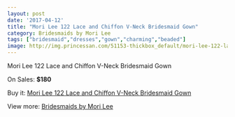 ```yaml
---
layout: post
date: '2017-04-12'
title: "Mori Lee 122 Lace and Chiffon V-Neck Bridesmaid Gown"
category: Bridesmaids by Mori Lee
tags: ["bridesmaid","dresses","gown","charming","beaded"]
image: http://img.princessan.com/51153-thickbox_default/mori-lee-122-lace-and-chiffon-v-neck-bridesmaid-gown.jpg
---
```

Mori Lee 122 Lace and Chiffon V-Neck Bridesmaid Gown

On Sales: **$180**
<a href="https://www.princessan.com/en/bridesmaids-by-mori-lee/23103-mori-lee-122-lace-and-chiffon-v-neck-bridesmaid-gown.html"><amp-img layout="responsive" width="600" height="600" src="//img.princessan.com/51153-thickbox_default/mori-lee-122-lace-and-chiffon-v-neck-bridesmaid-gown.jpg" alt="Mori Lee 122 Lace and Chiffon V-Neck Bridesmaid Gown 0" /></a>
<a href="https://www.princessan.com/en/bridesmaids-by-mori-lee/23103-mori-lee-122-lace-and-chiffon-v-neck-bridesmaid-gown.html"><amp-img layout="responsive" width="600" height="600" src="//img.princessan.com/51155-thickbox_default/mori-lee-122-lace-and-chiffon-v-neck-bridesmaid-gown.jpg" alt="Mori Lee 122 Lace and Chiffon V-Neck Bridesmaid Gown 1" /></a>
<a href="https://www.princessan.com/en/bridesmaids-by-mori-lee/23103-mori-lee-122-lace-and-chiffon-v-neck-bridesmaid-gown.html"><amp-img layout="responsive" width="600" height="600" src="//img.princessan.com/51154-thickbox_default/mori-lee-122-lace-and-chiffon-v-neck-bridesmaid-gown.jpg" alt="Mori Lee 122 Lace and Chiffon V-Neck Bridesmaid Gown 2" /></a>

Buy it: [Mori Lee 122 Lace and Chiffon V-Neck Bridesmaid Gown](https://www.princessan.com/en/bridesmaids-by-mori-lee/23103-mori-lee-122-lace-and-chiffon-v-neck-bridesmaid-gown.html "Mori Lee 122 Lace and Chiffon V-Neck Bridesmaid Gown")

View more: [Bridesmaids by Mori Lee](https://www.princessan.com/en/198-bridesmaids-by-mori-lee "Bridesmaids by Mori Lee")